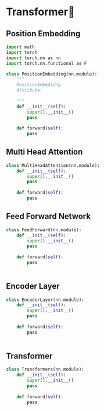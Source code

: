# Transformer:hugs:

## Position Embedding

```python
import math
import torch
import torch.nn as nn
import torch.nn.functional as F

class PositionEmbedding(nn.module):
    """
    PositionEmbedidng
    Attribute:
        
    """
    def __init__(self):
        super().__init__()
        pass
    
    def forward(self):
        pass
```



## Multi Head Attention

```python
class MultiHeadAttention(nn.module):
    def __init__(self):
        super().__init__()
        pass
    
    def forward(self):
        pass
```

## Feed Forward Network

```python
class FeedForward(nn.module):
    def __init__(self):
        super().__init__()
        pass
    
    def forward(self):
        pass
    
```

## Encoder Layer

```python
class EncoderLayer(nn.module):
    def __init__(self):
        super().__init__()
        pass
    
    def forward(self):
        pass
    
```



## Transformer

```python
class Transformers(nn.module):
    def __init__(self):
        super().__init__()
        pass
    
    def forward(self):
        pass
```

